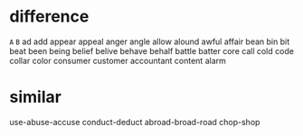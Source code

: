# difference

`A` `B`
ad add
appear appeal
anger angle
allow alound 
awful affair
bean bin
bit beat
been being
belief belive
behave behalf
battle batter
core call
cold code
collar color
consumer customer
accountant content
alarm

# similar
use-abuse-accuse
conduct-deduct
abroad-broad-road
chop-shop